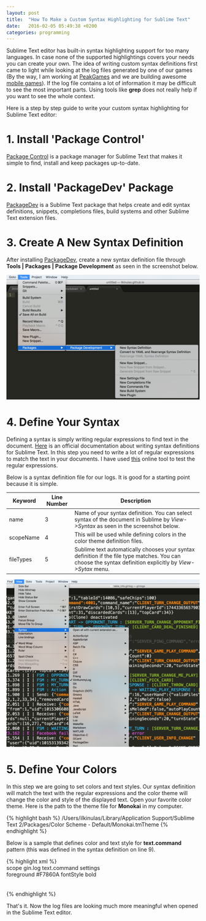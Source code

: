 ```yaml
---
layout: post
title:  "How To Make a Custom Syntax Highlighting for Sublime Text"
date:   2016-02-05 05:49:38 +0200
categories: programming
---
```


Sublime Text editor has built-in syntax highlighting support for too many languages. In case none of the supported highlightings covers your needs you can create your own. The idea of writing custom syntax definitions first came to light while looking at the log files generated by one of our games (By the way, I am working at [PeakGames](http://www.peakgames.net) and we are building awesome [mobile games](https://play.google.com/store/apps/dev?id=8795996613429359757)). If the log file contains a lot of information it may be difficult to see the most important parts. Using tools like **grep** does not really help if you want to see the whole context. 

Here is a step by step guide to write your custom syntax highlighting for Sublime Text editor:

# 1. Install 'Package Control'
[Package Control](https://packagecontrol.io/installation) is a package manager for Sublime Text that makes it simple to find, install and keep packages up-to-date.

# 2. Install 'PackageDev' Package
[PackageDev](https://github.com/SublimeText/PackageDev) is a Sublime Text package that helps create and edit syntax definitions, snippets, completions files, build systems and other Sublime Text extension files.

# 3. Create A New Syntax Definition
After installing [PackageDev](https://github.com/SublimeText/PackageDev), create a new syntax definition file  through **Tools | Packages | Package Development** as seen in the screenshot below.

![PackageDev new syntax definition](/assets/syntaxhighlighting/packagedev.png)

# 4. Define Your Syntax
Defining a syntax is simply writing regular expressions to find text in the document. [Here](http://docs.sublimetext.info/en/latest/reference/syntaxdefs.html) is an official documentation about writing syntax definitions for Sublime Text. 
In this step you need to write a lot of regular expressions to match the text in your documents. I have used [this](http://regexr.com/) online tool to test the regular expressions.

Below is a syntax definition file for our logs. It is good for a starting point because it is simple.

<script src="https://gist.github.com/ilkinulas/3c73f17557a7dcc910d3.js"></script>

|Keyword    | Line Number | Description |
|-----------|-------------|-------------|
|name       |     3       |Name of your syntax definition. You can select syntax of the document in Sublime by _View->Syntax_ as seen in the screenshot below.|
|scopeName  |     4       | This will be used while defining colors in the color theme definition files.|
|fileTypes  |     5       | Sublime text automatically chooses your syntax definition if the file type matches. You can choose the syntax definition explicitly by _View->Sytax_ menu.|


![Syntax Choosing](/assets/syntaxhighlighting/syntax_choosing.png)

# 5. Define Your Colors
In this step we are going to set colors and text styles. Our syntax definition will match the text with the regular expressions and the color theme will change the color and style of the displayed text. Open your favorite color theme. Here is the path to the theme file for **Monokai** in my computer.

{% highlight bash %}
/Users/ilkinulas/Library/Application Support/Sublime Text 2/Packages/Color Scheme - Default/Monokai.tmTheme
{% endhighlight %}

Below is a sample that defines color and text style for  **text.command** pattern (this was defined in the syntax definition on line 9).

{% highlight xml %}
<dict>             
	<key>scope</key>
	<string>gin.log text.command</string>
	<key>settings</key> 
	<dict>                 
		<key>foreground</key>
		<string>#F7860A</string>
		<key>fontStyle</key>
		<string>bold</string>			
	</dict> 			
</dict> 	
{% endhighlight %}

That's it. Now the log files are looking much more meaningful when opened in the Sublime Text editor.